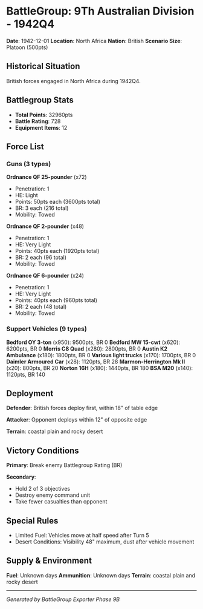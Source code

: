 # BattleGroup: 9Th Australian Division - 1942Q4

**Date**: 1942-12-01
**Location**: North Africa
**Nation**: British
**Scenario Size**: Platoon (500pts)

## Historical Situation

British forces engaged in North Africa during 1942Q4.

## Battlegroup Stats

- **Total Points**: 32960pts
- **Battle Rating**: 728
- **Equipment Items**: 12

## Force List

### Guns (3 types)

**Ordnance QF 25-pounder** (x72)
- Penetration: 1
- HE: Light
- Points: 50pts each (3600pts total)
- BR: 3 each (216 total)
- Mobility: Towed

**Ordnance QF 2-pounder** (x48)
- Penetration: 1
- HE: Very Light
- Points: 40pts each (1920pts total)
- BR: 2 each (96 total)
- Mobility: Towed

**Ordnance QF 6-pounder** (x24)
- Penetration: 1
- HE: Very Light
- Points: 40pts each (960pts total)
- BR: 2 each (48 total)
- Mobility: Towed

### Support Vehicles (9 types)

**Bedford OY 3-ton** (x950): 9500pts, BR 0
**Bedford MW 15-cwt** (x620): 6200pts, BR 0
**Morris C8 Quad** (x280): 2800pts, BR 0
**Austin K2 Ambulance** (x180): 1800pts, BR 0
**Various light trucks** (x170): 1700pts, BR 0
**Daimler Armoured Car** (x28): 1120pts, BR 28
**Marmon-Herrington Mk II** (x20): 800pts, BR 20
**Norton 16H** (x180): 1440pts, BR 180
**BSA M20** (x140): 1120pts, BR 140

## Deployment

**Defender**: British forces deploy first, within 18" of table edge

**Attacker**: Opponent deploys within 12" of opposite edge

**Terrain**: coastal plain and rocky desert

## Victory Conditions

**Primary**: Break enemy Battlegroup Rating (BR)

**Secondary**:
- Hold 2 of 3 objectives
- Destroy enemy command unit
- Take fewer casualties than opponent

## Special Rules

- Limited Fuel: Vehicles move at half speed after Turn 5
- Desert Conditions: Visibility 48" maximum, dust after vehicle movement

## Supply & Environment

**Fuel**: Unknown days
**Ammunition**: Unknown days
**Terrain**: coastal plain and rocky desert

---

*Generated by BattleGroup Exporter Phase 9B*
